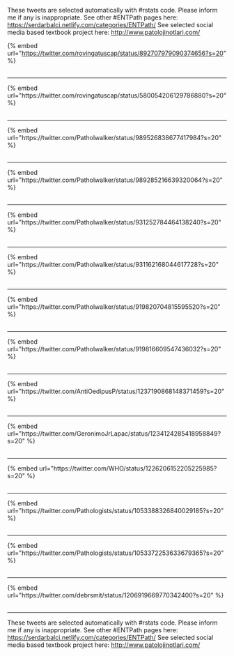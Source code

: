 

These tweets are selected automatically with #rstats code. Please inform me if any is inappropriate.
See other #ENTPath pages here: https://serdarbalci.netlify.com/categories/ENTPath/ 
See selected social media based textbook project here: http://www.patolojinotlari.com/

{% embed url="https://twitter.com/rovingatuscap/status/892707979090374656?s=20" %}<br>
<br>
<hr>
{% embed url="https://twitter.com/rovingatuscap/status/580054206129786880?s=20" %}<br>
<br>
<hr>
{% embed url="https://twitter.com/Patholwalker/status/989526838677417984?s=20" %}<br>
<br>
<hr>
{% embed url="https://twitter.com/Patholwalker/status/989285216639320064?s=20" %}<br>
<br>
<hr>
{% embed url="https://twitter.com/Patholwalker/status/931252784464138240?s=20" %}<br>
<br>
<hr>
{% embed url="https://twitter.com/Patholwalker/status/931162168044617728?s=20" %}<br>
<br>
<hr>
{% embed url="https://twitter.com/Patholwalker/status/919820704815595520?s=20" %}<br>
<br>
<hr>
{% embed url="https://twitter.com/Patholwalker/status/919816609547436032?s=20" %}<br>
<br>
<hr>
{% embed url="https://twitter.com/AntiOedipusP/status/1237190868148371459?s=20" %}<br>
<br>
<hr>
{% embed url="https://twitter.com/GeronimoJrLapac/status/1234124285418958849?s=20" %}<br>
<br>
<hr>
{% embed url="https://twitter.com/WHO/status/1226206152205225985?s=20" %}<br>
<br>
<hr>
{% embed url="https://twitter.com/Pathologists/status/1053388326840029185?s=20" %}<br>
<br>
<hr>
{% embed url="https://twitter.com/Pathologists/status/1053372253633679365?s=20" %}<br>
<br>
<hr>
{% embed url="https://twitter.com/debrsmit/status/1206919669770342400?s=20" %}<br>
<br>
<hr>


These tweets are selected automatically with #rstats code. Please inform me if any is inappropriate.
See other #ENTPath pages here: https://serdarbalci.netlify.com/categories/ENTPath/ 
See selected social media based textbook project here: http://www.patolojinotlari.com/
